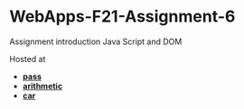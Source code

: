 # WebApps-F21-Assignment-6
Assignment introduction Java Script and DOM

Hosted at
- **[pass]( https://44-563-webapps-f21.github.io/webapps-f21-assignment-6-sujith1233/pass.html)**
- **[arithmetic]( https://44-563-webapps-f21.github.io/webapps-f21-assignment-6-sujith1233/rithmetic.html)**
- **[car]( https://44-563-webapps-f21.github.io/webapps-f21-assignment-6-sujith1233/car.html)**
